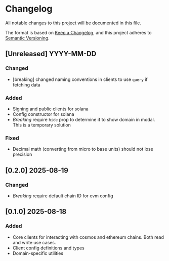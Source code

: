 # Changelog

All notable changes to this project will be documented in this file.

The format is based on [Keep a Changelog](https://keepachangelog.com/en/1.1.0/),
and this project adheres to [Semantic Versioning](https://semver.org/spec/v2.0.0.html).

## [Unreleased] YYYY-MM-DD

### Changed

- [breaking] changed naming conventions in clients to use `query` if fetching data

### Added

- Signing and public clients for solana
- Config constructor for solana
- _Breaking_ require `hide` prop to determine if to show domain in modal. This is a temporary solution

### Fixed

- Decimal math (converting from micro to base units) should not lose precision

## [0.2.0] 2025-08-19

### Changed

- _Breaking_ require default chain ID for evm config

## [0.1.0] 2025-08-18

### Added

- Core clients for interacting with cosmos and ethereum chains. Both read and write use cases.
- Client config definitions and types
- Domain-specific utilities
